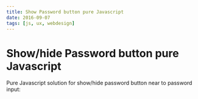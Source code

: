 ```yaml
---
title: Show Password button pure Javascript
date: 2016-09-07
tags: [js, ux, webdesign]
---
```


# Show/hide Password button pure Javascript

Pure Javascript solution for show/hide password button near to password input:

<script async src="//jsfiddle.net/OzzyCzech/q35p9s7b/embed/result,html,css/dark/"></script>
